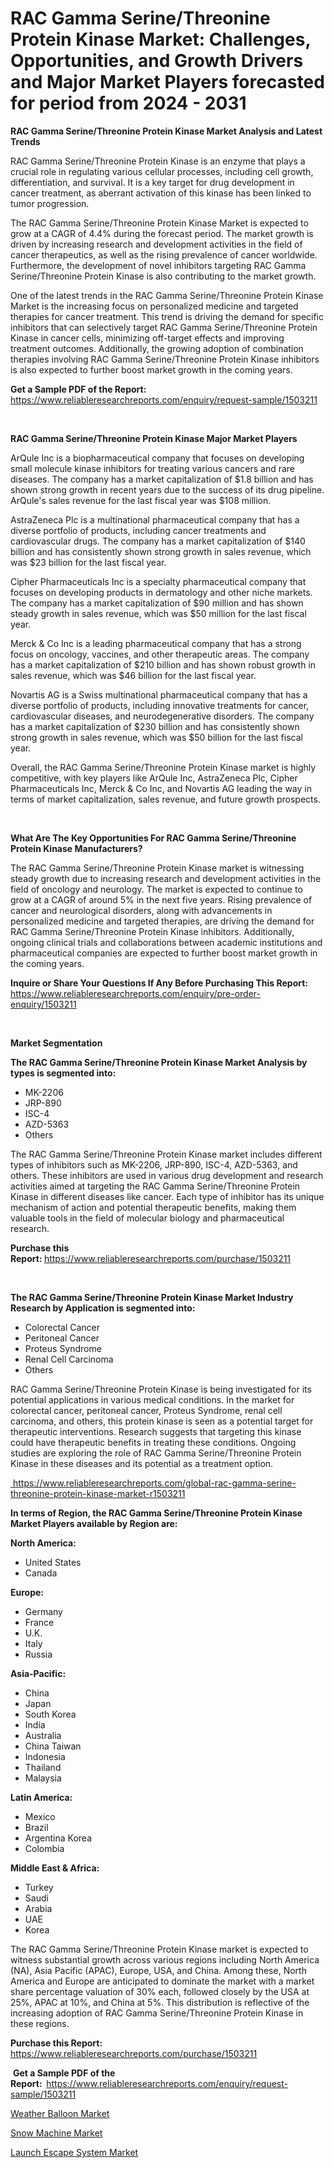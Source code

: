 <p><h1>RAC Gamma Serine/Threonine Protein Kinase Market: Challenges, Opportunities, and Growth Drivers and Major Market Players forecasted for period from 2024 - 2031</h1></p><p><strong>RAC Gamma Serine/Threonine Protein Kinase Market Analysis and Latest Trends</strong></p>
<p><p>RAC Gamma Serine/Threonine Protein Kinase is an enzyme that plays a crucial role in regulating various cellular processes, including cell growth, differentiation, and survival. It is a key target for drug development in cancer treatment, as aberrant activation of this kinase has been linked to tumor progression.</p><p>The RAC Gamma Serine/Threonine Protein Kinase Market is expected to grow at a CAGR of 4.4% during the forecast period. The market growth is driven by increasing research and development activities in the field of cancer therapeutics, as well as the rising prevalence of cancer worldwide. Furthermore, the development of novel inhibitors targeting RAC Gamma Serine/Threonine Protein Kinase is also contributing to the market growth.</p><p>One of the latest trends in the RAC Gamma Serine/Threonine Protein Kinase Market is the increasing focus on personalized medicine and targeted therapies for cancer treatment. This trend is driving the demand for specific inhibitors that can selectively target RAC Gamma Serine/Threonine Protein Kinase in cancer cells, minimizing off-target effects and improving treatment outcomes. Additionally, the growing adoption of combination therapies involving RAC Gamma Serine/Threonine Protein Kinase inhibitors is also expected to further boost market growth in the coming years.</p></p>
<p><strong>Get a Sample PDF of the Report:&nbsp;</strong> <a href="https://www.reliableresearchreports.com/enquiry/request-sample/1503211">https://www.reliableresearchreports.com/enquiry/request-sample/1503211</a></p>
<p>&nbsp;</p>
<p><strong>RAC Gamma Serine/Threonine Protein Kinase Major Market Players</strong></p>
<p><p>ArQule Inc is a biopharmaceutical company that focuses on developing small molecule kinase inhibitors for treating various cancers and rare diseases. The company has a market capitalization of $1.8 billion and has shown strong growth in recent years due to the success of its drug pipeline. ArQule's sales revenue for the last fiscal year was $108 million.</p><p>AstraZeneca Plc is a multinational pharmaceutical company that has a diverse portfolio of products, including cancer treatments and cardiovascular drugs. The company has a market capitalization of $140 billion and has consistently shown strong growth in sales revenue, which was $23 billion for the last fiscal year.</p><p>Cipher Pharmaceuticals Inc is a specialty pharmaceutical company that focuses on developing products in dermatology and other niche markets. The company has a market capitalization of $90 million and has shown steady growth in sales revenue, which was $50 million for the last fiscal year.</p><p>Merck & Co Inc is a leading pharmaceutical company that has a strong focus on oncology, vaccines, and other therapeutic areas. The company has a market capitalization of $210 billion and has shown robust growth in sales revenue, which was $46 billion for the last fiscal year.</p><p>Novartis AG is a Swiss multinational pharmaceutical company that has a diverse portfolio of products, including innovative treatments for cancer, cardiovascular diseases, and neurodegenerative disorders. The company has a market capitalization of $230 billion and has consistently shown strong growth in sales revenue, which was $50 billion for the last fiscal year. </p><p>Overall, the RAC Gamma Serine/Threonine Protein Kinase market is highly competitive, with key players like ArQule Inc, AstraZeneca Plc, Cipher Pharmaceuticals Inc, Merck & Co Inc, and Novartis AG leading the way in terms of market capitalization, sales revenue, and future growth prospects.</p></p>
<p>&nbsp;</p>
<p><strong>What Are The Key Opportunities For RAC Gamma Serine/Threonine Protein Kinase Manufacturers?</strong></p>
<p><p>The RAC Gamma Serine/Threonine Protein Kinase market is witnessing steady growth due to increasing research and development activities in the field of oncology and neurology. The market is expected to continue to grow at a CAGR of around 5% in the next five years. Rising prevalence of cancer and neurological disorders, along with advancements in personalized medicine and targeted therapies, are driving the demand for RAC Gamma Serine/Threonine Protein Kinase inhibitors. Additionally, ongoing clinical trials and collaborations between academic institutions and pharmaceutical companies are expected to further boost market growth in the coming years.</p></p>
<p><strong>Inquire or Share Your Questions If Any Before Purchasing This Report:</strong> <a href="https://www.reliableresearchreports.com/enquiry/pre-order-enquiry/1503211">https://www.reliableresearchreports.com/enquiry/pre-order-enquiry/1503211</a></p>
<p>&nbsp;</p>
<p><strong>Market Segmentation</strong></p>
<p><strong>The RAC Gamma Serine/Threonine Protein Kinase Market Analysis by types is segmented into:</strong></p>
<p><ul><li>MK-2206</li><li>JRP-890</li><li>ISC-4</li><li>AZD-5363</li><li>Others</li></ul></p>
<p><p>The RAC Gamma Serine/Threonine Protein Kinase market includes different types of inhibitors such as MK-2206, JRP-890, ISC-4, AZD-5363, and others. These inhibitors are used in various drug development and research activities aimed at targeting the RAC Gamma Serine/Threonine Protein Kinase in different diseases like cancer. Each type of inhibitor has its unique mechanism of action and potential therapeutic benefits, making them valuable tools in the field of molecular biology and pharmaceutical research.</p></p>
<p><strong>Purchase this Report:&nbsp;</strong><a href="https://www.reliableresearchreports.com/purchase/1503211">https://www.reliableresearchreports.com/purchase/1503211</a></p>
<p>&nbsp;</p>
<p><strong>The RAC Gamma Serine/Threonine Protein Kinase Market Industry Research by Application is segmented into:</strong></p>
<p><ul><li>Colorectal Cancer</li><li>Peritoneal Cancer</li><li>Proteus Syndrome</li><li>Renal Cell Carcinoma</li><li>Others</li></ul></p>
<p><p>RAC Gamma Serine/Threonine Protein Kinase is being investigated for its potential applications in various medical conditions. In the market for colorectal cancer, peritoneal cancer, Proteus Syndrome, renal cell carcinoma, and others, this protein kinase is seen as a potential target for therapeutic interventions. Research suggests that targeting this kinase could have therapeutic benefits in treating these conditions. Ongoing studies are exploring the role of RAC Gamma Serine/Threonine Protein Kinase in these diseases and its potential as a treatment option.</p></p>
<p><a href="https://www.reliableresearchreports.com/global-rac-gamma-serine-threonine-protein-kinase-market-r1503211">&nbsp;https://www.reliableresearchreports.com/global-rac-gamma-serine-threonine-protein-kinase-market-r1503211</a></p>
<p><strong>In terms of Region, the RAC Gamma Serine/Threonine Protein Kinase Market Players available by Region are:</strong></p>
<p>
    <p> <strong> North America: </strong>
        <ul>
            <li>United States</li>
            <li>Canada</li>
        </ul>
        </p> 
    <p> <strong> Europe: </strong>
        <ul>
            <li>Germany</li>
            <li>France</li>
            <li>U.K.</li>
            <li>Italy</li>
            <li>Russia</li>
        </ul>
        </p> 
    <p> <strong> Asia-Pacific: </strong>
        <ul>
            <li>China</li>
            <li>Japan</li>
            <li>South Korea</li>
            <li>India</li>
            <li>Australia</li>
            <li>China Taiwan</li>
            <li>Indonesia</li>
            <li>Thailand</li>
            <li>Malaysia</li>
        </ul>
        </p> 
    <p> <strong> Latin America: </strong>
        <ul>
            <li>Mexico</li>
            <li>Brazil</li>
            <li>Argentina Korea</li>
            <li>Colombia</li>
        </ul>
        </p> 
    <p> <strong> Middle East & Africa: </strong>
        <ul>
            <li>Turkey</li>
            <li>Saudi</li>
            <li>Arabia</li>
            <li>UAE</li>
            <li>Korea</li>
        </ul>
    </p>
    </p>
<p><p>The RAC Gamma Serine/Threonine Protein Kinase market is expected to witness substantial growth across various regions including North America (NA), Asia Pacific (APAC), Europe, USA, and China. Among these, North America and Europe are anticipated to dominate the market with a market share percentage valuation of 30% each, followed closely by the USA at 25%, APAC at 10%, and China at 5%. This distribution is reflective of the increasing adoption of RAC Gamma Serine/Threonine Protein Kinase in these regions.</p></p>
<p><strong>Purchase this Report: </strong><a href="https://www.reliableresearchreports.com/purchase/1503211">https://www.reliableresearchreports.com/purchase/1503211</a></p>
<p>&nbsp;<strong>Get a Sample PDF of the Report:&nbsp;&nbsp;</strong><a href="https://www.reliableresearchreports.com/enquiry/request-sample/1503211">https://www.reliableresearchreports.com/enquiry/request-sample/1503211</a></p>
<p><strong></strong></p>
<p><p><a href="https://github.com/LitzyGulgowski2023/Market-Research-Report-List-1/blob/main/weather-balloon-market.md">Weather Balloon Market</a></p><p><a href="https://github.com/Sinjinluong3e0awx2m195k76/Market-Research-Report-List-3/blob/main/snow-machine-market.md">Snow Machine Market</a></p><p><a href="https://github.com/zkngisync/Market-Research-Report-List-1/blob/main/launch-escape-system-market.md">Launch Escape System Market</a></p></p>